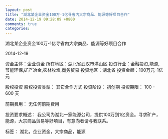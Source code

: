 ```yaml
---
layout: post
title: "湖北某企业资金100万-1亿寻省内大宗商品、能源等好项目合作"
date: 2014-12-19 09:28:09 +0800
comments: true
categories: 
---
```

湖北某企业资金100万-1亿寻省内大宗商品、能源等好项目合作



2014-12-19

资金主体：企业资金
所在地区：湖北省武汉市洪山区
投资行业：金融投资,能源,节能环保,矿产冶金,农林牧渔,商务贸易
投资地区：湖北省
投资金额：100万元-1亿元

股权投资
股权投资类型：
                            其它合作方式 
                                                                                投资阶段：
                            初创期 
                                                                                                                                        投资期限：
                            100 - 600 天

前期费用：
无任何前期费用

投资要求概述：
我公司为湖北一家能源公司，提供100万到1亿资金。寻求矿产，能源，大宗商品贸易等好项目，有意向者请与我联系。

标签：
湖北，企业资金，大宗商品，能源

